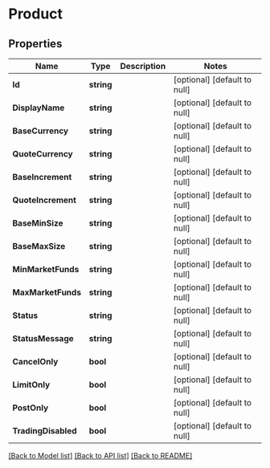 # Product

## Properties
Name | Type | Description | Notes
------------ | ------------- | ------------- | -------------
**Id** | **string** |  | [optional] [default to null]
**DisplayName** | **string** |  | [optional] [default to null]
**BaseCurrency** | **string** |  | [optional] [default to null]
**QuoteCurrency** | **string** |  | [optional] [default to null]
**BaseIncrement** | **string** |  | [optional] [default to null]
**QuoteIncrement** | **string** |  | [optional] [default to null]
**BaseMinSize** | **string** |  | [optional] [default to null]
**BaseMaxSize** | **string** |  | [optional] [default to null]
**MinMarketFunds** | **string** |  | [optional] [default to null]
**MaxMarketFunds** | **string** |  | [optional] [default to null]
**Status** | **string** |  | [optional] [default to null]
**StatusMessage** | **string** |  | [optional] [default to null]
**CancelOnly** | **bool** |  | [optional] [default to null]
**LimitOnly** | **bool** |  | [optional] [default to null]
**PostOnly** | **bool** |  | [optional] [default to null]
**TradingDisabled** | **bool** |  | [optional] [default to null]

[[Back to Model list]](../README.md#documentation-for-models) [[Back to API list]](../README.md#documentation-for-api-endpoints) [[Back to README]](../README.md)


